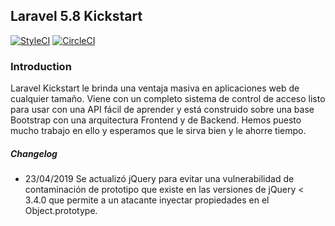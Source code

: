 ## Laravel 5.8 Kickstart

[![StyleCI](https://styleci.io/repos/183104575/shield?style=plastic)](https://styleci.io/repos/183104575/shield?style=plastic)
[![CircleCI](https://circleci.com/gh/poseso/laravel-boilerplate.svg?style=svg)](https://circleci.com/gh/poseso/laravel-boilerplate)

### Introduction

Laravel Kickstart le brinda una ventaja masiva en aplicaciones web de cualquier tamaño. Viene con un completo sistema de control de acceso listo para usar con una API fácil de aprender y está construido sobre una base Bootstrap con una arquitectura Frontend y de Backend. Hemos puesto mucho trabajo en ello y esperamos que le sirva bien y le ahorre tiempo.

##### Changelog

- 23/04/2019 Se actualizó jQuery para evitar una vulnerabilidad de contaminación de prototipo que existe en las versiones de jQuery < 3.4.0 que permite a un atacante inyectar propiedades en el Object.prototype.